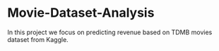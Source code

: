 # Movie-Dataset-Analysis
In this project we focus on predicting revenue based on TDMB movies dataset from Kaggle.
